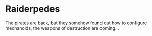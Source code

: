 # Raiderpedes
The pirates are back, but they somehow found out how to configure mechanoids, the weapons of destruction are coming...
